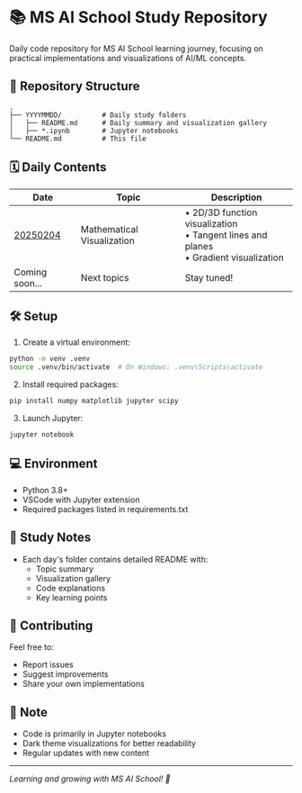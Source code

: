 # 📚 MS AI School Study Repository

Daily code repository for MS AI School learning journey, focusing on practical implementations and visualizations of AI/ML concepts.

## 📂 Repository Structure

```
.
├── YYYYMMDD/          # Daily study folders
│   ├── README.md      # Daily summary and visualization gallery
│   ├── *.ipynb        # Jupyter notebooks
└── README.md          # This file
```

## 🗓️ Daily Contents

| Date | Topic | Description |
|------|-------|-------------|
| [20250204](./20250204) | Mathematical Visualization | • 2D/3D function visualization <br> • Tangent lines and planes <br> • Gradient visualization |
| Coming soon... | Next topics | Stay tuned! |

## 🛠️ Setup

1. Create a virtual environment:
```bash
python -m venv .venv
source .venv/bin/activate  # On Windows: .venv\Scripts\activate
```

2. Install required packages:
```bash
pip install numpy matplotlib jupyter scipy
```

3. Launch Jupyter:
```bash
jupyter notebook
```

## 💻 Environment
- Python 3.8+
- VSCode with Jupyter extension
- Required packages listed in requirements.txt

## 📝 Study Notes
- Each day's folder contains detailed README with:
  - Topic summary
  - Visualization gallery
  - Code explanations
  - Key learning points

## 🤝 Contributing
Feel free to:
- Report issues
- Suggest improvements
- Share your own implementations

## 📌 Note
- Code is primarily in Jupyter notebooks
- Dark theme visualizations for better readability
- Regular updates with new content

---
*Learning and growing with MS AI School! 🚀* 